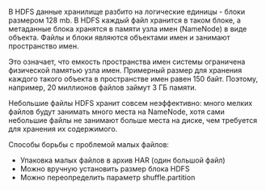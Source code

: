 В HDFS данные хранилище разбито на логические единицы - блоки размером 128 mb. 
В HDFS каждый файл хранится в таком блоке, а метаданные блока хранятся в памяти узла имен (NameNode) в виде объекта. Файлы и блоки являются объектами имен и занимают пространство имен.

Это означает, что емкость пространства имен системы ограничена физической памятью узла имен. Примерный размер для хранения каждого такого объекта в пространстве имен равен 150 байт. Поэтому, например, 20 миллионов файлов займут 3 ГБ памяти.

Небольшие файлы HDFS хранит совсем неэффективно: много мелких файлов будут занимать много места на NameNode, хотя сами небольшие файлы не занимают больше места на диске, чем требуется для хранения их содержимого. 

Способы борьбы с проблемой малых файлов:

- Упаковка малых файлов в архив HAR (один большой файл)
- Можно вручную установить размер блока HDFS
- Можно переопределить параметр shuffle.partition